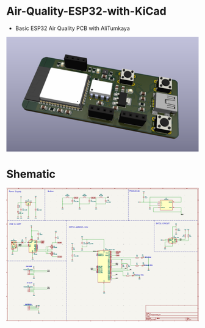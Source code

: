 # Air-Quality-ESP32-with-KiCad
* Basic ESP32 Air Quality PCB with AliTumkaya

![](docs/poster.png)

# Shematic

![](docs/shematic.png)

